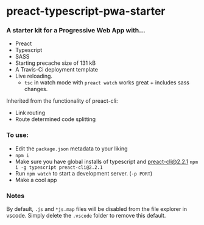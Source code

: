 # preact-typescript-pwa-starter

### A starter kit for a Progressive Web App with...
- Preact
- Typescript
- SASS
- Starting precache size of 131 kB
- A Travis-Ci deployment template
- Live reloading. 
    - `tsc` in watch mode with `preact watch` works great + includes sass changes.

Inherited from the functionality of preact-cli:
- Link routing 
- Route determined code splitting

### To use:
- Edit the `package.json` metadata to your liking
- `npm i`
- Make sure you have global installs of typescript and preact-cli@2.2.1
`npm i -g typescript preact-cli@2.2.1`
- Run `npm watch` to start a development server. (`-p PORT`)
- Make a cool app

### Notes
By default, `.js` and `*js.map` files will be disabled from the file
explorer in vscode. Simply delete the `.vscode` folder to remove this default.